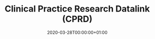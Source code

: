 ---
title: "Clinical Practice Research Datalink (CPRD)"
subtitle: ""
summary: ""
owner:
    organisation: "Janssen R&D"
    lead: "Janssen R&D"
    alternate: "See Grid"
country: "UK"
type: "General practice electronic health records"
omop: "CDM v5.3"
dbms: "SQL Server"
patient_count: ""
has_covid: "N"
first_time: "No"
data_history: ""
references: [""]

authors: 
    - "Janssen R&D"
tags: []
categories: ["dataset"]
date: 2020-03-28T00:00:00+01:00
lastmod: 2020-03-28T00:00:00+01:00
featured: false
draft: true

links:
    - icon: globe
      icon_pack: fas
      name: More information
      url: ""
image:
      placement: 1
      caption: ""
      focal_point: ""
      preview_only: false
      alt_text: ""
projects: []
---